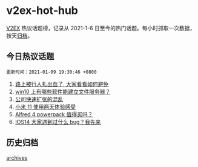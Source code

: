# v2ex-hot-hub

[V2EX](https://www.v2ex.com/) 热议话题榜，记录从 2021-1-6 日至今的热门话题。每小时抓取一次数据，按天[归档](./archives)。

## 今日热议话题

`更新时间：2021-01-09 19:30:46 +0800`

1. [路上被行人扎出血了, 大家看看如何避免](https://www.v2ex.com/t/743185)
1. [win10 上有哪些软件能建立文件服务器？](https://www.v2ex.com/t/743247)
1. [公司快速扩张的混乱](https://www.v2ex.com/t/743238)
1. [小米 11 使用两天体验感受](https://www.v2ex.com/t/743257)
1. [Alfred 4 powerpack 值得买吗？](https://www.v2ex.com/t/743198)
1. [IOS14 大家遇到过什么 bug？我先来](https://www.v2ex.com/t/743244)

## 历史归档

[archives](./archives)
